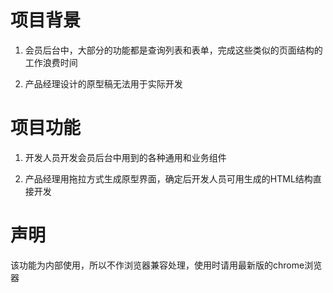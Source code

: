 项目背景
========

1. 会员后台中，大部分的功能都是查询列表和表单，完成这些类似的页面结构的工作浪费时间

2. 产品经理设计的原型稿无法用于实际开发

项目功能
========

1. 开发人员开发会员后台中用到的各种通用和业务组件

2. 产品经理用拖拉方式生成原型界面，确定后开发人员可用生成的HTML结构直接开发


声明
========

该功能为内部使用，所以不作浏览器兼容处理，使用时请用最新版的chrome浏览器

